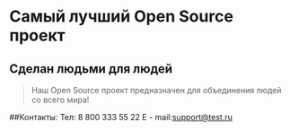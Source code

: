 # Самый лучший Open Source проект

## Сделан людьми для людей

> Наш Open Source проект предназначен для объединения людей со всего мира!

##Контакты:
Тел: 8 800 333 55 22
E - mail:support@test.ru
